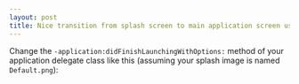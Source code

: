```yaml
---
layout: post
title: Nice transition from splash screen to main application screen using fade out and zoom in animation
---
```


Change the `-application:didFinishLaunchingWithOptions:` method of your application
delegate class like this (assuming your splash image is named `Default.png`):

<figure>
  <script src="https://gist.github.com/1026439.js"> </script>
</figure>

